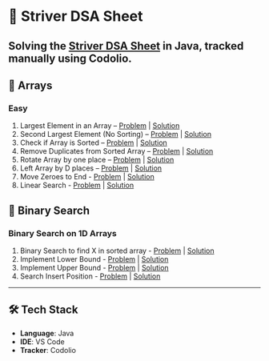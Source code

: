 # 🚀 Striver DSA Sheet

Solving the [Striver DSA Sheet](https://codolio.com/question-tracker/sheet/strivers-a2z-dsa-sheet) in **Java**, tracked manually using **Codolio**. 
---

## 📂 Arrays

### Easy
01. Largest Element in an Array – [Problem](https://www.geeksforgeeks.org/problems/largest-element-in-array4009/1) | [Solution](./Arrays/LargestElement.java)  
02. Second Largest Element (No Sorting) – [Problem](https://www.geeksforgeeks.org/problems/second-largest3735/1) | [Solution](./Arrays/SecondLargest.java)  
03. Check if Array is Sorted – [Problem](https://leetcode.com/problems/check-if-array-is-sorted-and-rotated/) | [Solution](./Arrays/CheckArraySortedAndRotated.java)  
04. Remove Duplicates from Sorted Array – [Problem](https://leetcode.com/problems/remove-duplicates-from-sorted-array/description/) | [Solution](./Arrays/RemoveDuplicatesFromSorted.java)  
05. Rotate Array by one place – [Problem](https://www.geeksforgeeks.org/problems/cyclically-rotate-an-array-by-one2614/1) | [Solution](./Arrays/RightRotateByOne.java)
06. Left Array by D places – [Problem](https://leetcode.com/problems/rotate-array/description/) | [Solution](./Arrays/LeftRotateArray.java)
07. Move Zeroes to End - [Problem](https://leetcode.com/problems/move-zeroes/description/) | [Solution](./Arrays/MoveZeroesToEnd.java)
08. Linear Search - [Problem](https://www.geeksforgeeks.org/problems/search-an-element-in-an-array-1587115621/1) | [Solution](./Arrays/LinearSearch.java)

## 📂 Binary Search

### Binary Search on 1D Arrays
01. Binary Search to find X in sorted array - [Problem](https://leetcode.com/problems/binary-search/) | [Solution](./BinarySearch/BinarySearch.java)
02. Implement Lower Bound - [Problem](https://www.geeksforgeeks.org/problems/floor-in-a-sorted-array-1587115620/1) | [Solution](./BinarySearch/FloorInASortedArray.java)
03. Implement Upper Bound - [Problem](https://www.geeksforgeeks.org/problems/ceil-the-floor2802/1) | [Solution](./BinarySearch/CeilTheFloor.java)
04. Search Insert Position - [Problem](https://leetcode.com/problems/search-insert-position/description/) | [Solution](./BinarySearch/SearchInsertPosition.java)
---

## 🛠️ Tech Stack

- **Language**: Java  
- **IDE**: VS Code  
- **Tracker**: Codolio
